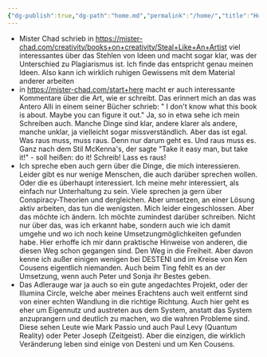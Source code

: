 ```yaml
---
{"dg-publish":true,"dg-path":"home.md","permalink":"/home/","title":"Home","tags":["gardenEntry"],"created":"2025-02-11T03:43:46.002+01:00"}
---
```


- Mister Chad schrieb in https://mister-chad.com/creativity/books+on+creativity/Steal+Like+An+Artist viel interessantes über das Stehlen von Ideen und macht sogar klar, was der Unterschied zu Plagiarismus ist. Ich finde das entspricht genau meinen Ideen. Also kann ich wirklich ruhigen Gewissens mit dem Material anderer arbeiten
- in https://mister-chad.com/start+here macht er auch interessante Kommentare über die Art, wie er schreibt. Das erinnert mich an das was Antero Alli in einem seiner Bücher schrieb: " I don't know what this book is about. Maybe you can figure it out." Ja, so in etwa sehe ich mein Schreiben auch. Manche Dinge sind klar, andere klarer als andere, manche unklar, ja vielleicht sogar missverständlich. Aber das ist egal. Was raus muss, muss raus. Denn nur darum geht es. Und raus muss es. Ganz nach dem Stil McKenna's, der sagte "Take it easy man, but take it!" - soll heißen: do it! Schreib! Lass es raus!
- Ich spreche eben auch gern über die Dinge, die mich interessieren. Leider gibt es nur wenige Menschen, die auch darüber sprechen wollen. Oder die es überhaupt interessiert. Ich meine mehr interessiert, als einfach nur Unterhaltung zu sein. Viele sprechen ja gern über Conspiracy-Theorien und dergleichen. Aber umsetzen, an einer Lösung aktiv arbeiten, das tun die wenigsten. Mich leider eingeschlossen. Aber das möchte ich ändern. Ich möchte zumindest darüber schreiben. Nicht nur über das, was ich erkannt habe, sondern auch wie ich damit umgehe und wo ich noch keine Umsetzungmöglichkeiten gefunden habe. Hier erhoffe ich mir dann praktische Hinweise von anderen, die diesen Weg schon gegangen sind. Den Weg in die Freiheit. Aber davon kenne ich außer einigen wenigen bei DESTENI und im Kreise von Ken Cousens eigentlich niemanden. Auch beim Ting fehlt es an der Umsetzung, wenn auch Peter und Sonja ihr Bestes geben.
- Das Adlerauge war ja auch so ein gute angedachtes Projekt, oder der Illumina Circle, welche aber meines Erachtens auch weit entfernt sind von einer echten Wandlung in die richtige Richtung. Auch hier geht es eher um Eigennutz und austreten aus dem System, anstatt das System anzuprangern und deutlich zu machen, wo die wahren Probleme sind. Diese sehen Leute wie Mark Passio und auch Paul Levy (Quantum Reality) oder Peter Joseph (Zeitgeist). Aber die einzigen, die wirklich Veränderung leben sind einige von Desteni und um Ken Cousens.